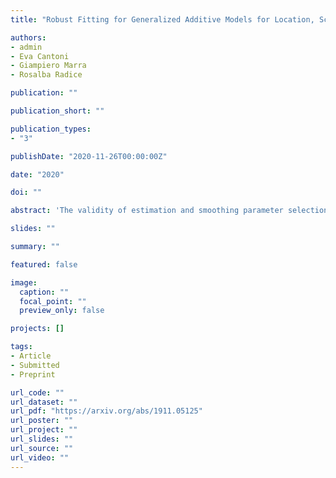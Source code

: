 ```yaml
---
title: "Robust Fitting for Generalized Additive Models for Location, Scale and Shape"

authors:
- admin
- Eva Cantoni
- Giampiero Marra
- Rosalba Radice

publication: ""

publication_short: ""

publication_types:
- "3"

publishDate: "2020-11-26T00:00:00Z"

date: "2020"

doi: ""

abstract: 'The validity of estimation and smoothing parameter selection for the wide class of generalized additive models for location, scale and shape (GAMLSS) relies on the correct specification of a likelihood function. Deviations from such assumption are known to mislead any likelihood-based inference and can hinder penalization schemes meant to ensure some degree of smoothness for non-linear effects. We propose a general approach to achieve robustness in fitting GAMLSSs by limiting the contribution of observations with low log-likelihood values. Robust selection of the smoothing parameters can be carried out either by minimizing information criteria that naturally arise from the robustified likelihood or via an extended Fellner-Schall method. The latter allows for automatic smoothing parameter selection and is particularly advantageous in applications with multiple smoothing parameters. We also address the challenge of tuning robust estimators for models with non-linear effects by proposing a novel median downweighting proportion criterion. This enables a fair comparison with existing robust estimators for the special case of generalized additive models, where our estimator competes favorably. The overall good performance of our proposal is illustrated by further simulations in the GAMLSS setting and by an application to functional magnetic resonance brain imaging using bivariate smoothing splines.'

slides: ""

summary: ""

featured: false

image:
  caption: ""
  focal_point: ""
  preview_only: false

projects: []

tags:
- Article
- Submitted
- Preprint

url_code: ""
url_dataset: ""
url_pdf: "https://arxiv.org/abs/1911.05125"
url_poster: ""
url_project: ""
url_slides: ""
url_source: ""
url_video: ""
---
```


<!-- Publication type legend:
0 = Uncategorized
1 = Conference proceedings
2 = Journal
3 = Work in progress
4 = Technical report
5 = Book
6 = Book chapter -->



<!-- {{% alert note %}}
Click the *Cite* button above to demo the feature to enable visitors to import publication metadata into their reference management software.
{{% /alert %}}

{{% alert note %}}
Click the *Slides* button above to demo Academic's Markdown slides feature.
{{% /alert %}}

Supplementary notes can be added here, including [code and math](https://sourcethemes.com/academic/docs/writing-markdown-latex/). -->
